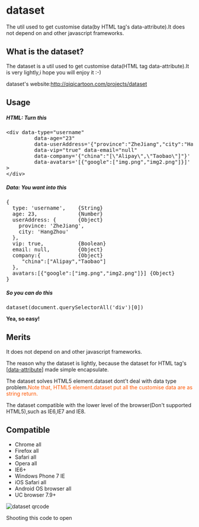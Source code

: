 dataset
=======

<p>The util used to get customise data(by HTML tag&#39;s data-attribute).It does not depend on and other javascript frameworks.</p>
<h2 clas="t-pos-center">What is the dataset?</h2>
<p>The dataset is a util used to get customise data(HTML tag data-attribute).It is very lightly,i hope you will enjoy it :-)</p>
<p>dataset's website:<a href="http://labs.cross.hk/projects/dataset" target="_blank">http://qiqicartoon.com/projects/dataset</a></p>

<h2>Usage</h2>
<h5>HTML: Turn this</h5>
<pre>
&lt;div data-type="username" 
         data-age="23" 
         data-userAddress='{"province":"ZheJiang","city":"HangZhou"}'
         data-vip="true" data-email="null"
         data-company='{"china":"[\"Alipay\",\"Taobao\"]"}'
         data-avatars='[{"google":["img.png","img2.png"]}]'
&gt;
&lt;/div&gt;
</pre>

<h5>Data: You want into this</h5>
<pre>
{
  type: 'username',    {String}
  age: 23,             {Number}
  userAddress: {       {Object}
    province: 'ZheJiang',
    city: 'HangZhou'
  },
  vip: true,           {Boolean}
  email: null,         {Object}
  company:{            {Object}
     "china":["Alipay","Taobao"]
  },
  avatars:[{"google":["img.png","img2.png"]}] {Object}
}
</pre>
<h5>So you can do this</h5>
<pre>
dataset(document.querySelectorAll('div')[0])	
</pre>

<strong>Yea, so easy!</strong>

<h2>Merits</h2>
<p>It does not depend on and other javascript frameworks.</p>
<p>The reason why the dataset is lightly, because the dataset for HTML tag's [<a href="http://www.w3.org/TR/html5/global-attributes.html#embedding-custom-non-visible-data-with-the-data-attributes" target="_blank">data-attribute</a>] made simple encapsulate.</p>
<p>The dataset solves HTML5 element.dataset dont't deal with data type problem.<span style="color:#FF5500;">Note that, HTML5 element.dataset put all the customise data are as string return.</span></p>
<p>The dataset compatible with the lower level of the browser(Don't supported HTML5),such as IE6,IE7 and IE8.</p>

<h2>Compatible</h2>
<ul>
	<li>Chrome all</li>
	<li>Firefox all</li>
	<li>Safari all</li>
	<li>Opera all</li>
	<li>IE6+</li>
	<li>Windows Phone 7 IE</li>
	<li>iOS Safari all</li>
	<li>Android OS browser all</li>
	<li>UC browser 7.9+</li>
</ul>

<img src="http://labs.cross.hk/projects/dataset/qrcode.png" alt="dataset qrcode" />
<p>Shooting this code to open</p>
